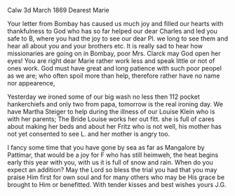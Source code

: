  Calw 3d March 1869
Dearest Marie

Your letter from Bombay has caused us much joy and filled our hearts with thankfulness to God who has so far helped our dear Charles and led you safe to B, where you had the joy to see our dear Pl. we long to see them and hear all about you and your brothers etc. It is really sad to hear how missionaries are going on in Bombay, poor Mrs. Clarck may God open her eyes! You are right dear Marie rather work less and speak little or not of ones work. God must have great and long patience with such poor peopel as we are; who often spoil more than help, therefore rather have no name nor appearence,

Yesterday we ironed some of our big wash no less then 112 pocket hankerchiefs and only two from papa, tomorrow is the real ironing day. We have Martha Steiger to help during the illness of our Louise Klein who is with her parents; The Bride Louise works her out fitt. she is full of cares about making her beds and about her Fritz who is not well, his mother has not yet consented to see L. and her mother is angry too.

I fancy some time that you have gone by sea as far as Mangalore by Pattimar, that would be a joy for F who has still heimweh, the heat begins early this year with you, with us it is full of snow and rain. When do you expect an addition? May the Lord so bless the trial you had that you may praise Him first for own soul and for many others who may be His grace be brought to Him or benefitted. With tender kisses and best wishes
 yours J.G.
